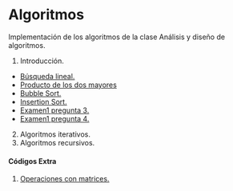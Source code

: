 # Algoritmos

Implementación de los algoritmos de la clase Análisis y diseño de algoritmos.

1. Introducción.
- [Búsqueda lineal.](src/main/java/org/examples/t1_intro/Ej01_BusqedaLineal.java)
- [Producto de los dos mayores](src/main/java/org/examples/t1_intro/Ej02_Producto2mayores.java)
- [Bubble Sort.](src/main/java/org/examples/t1_intro/Ej03_BubbleSort.java)
- [Insertion Sort.](src/main/java/org/examples/t1_intro/Ej04_insertionSort.java)
- [Examen1 pregunta 3.](src/main/java/org/examples/t1_intro/Ej05_examen1Preg3.java)
- [Examen1 pregunta 4.](src/main/java/org/examples/t1_intro/Ej06_examen1Preg4.java)

2. Algoritmos iterativos.
3. Algoritmos recursivos.
 
#### Códigos Extra
1. [Operaciones con matrices.](src/main/java/org/examples/matrices/OpsMatrices.java)
